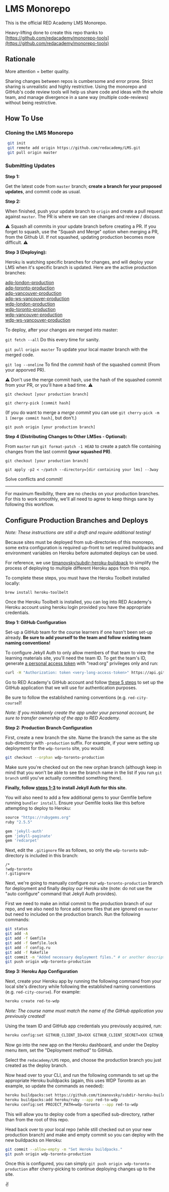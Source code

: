 # LMS Monorepo

This is the official RED Academy LMS Monorepo.

Heavy-lifting done to create this repo thanks to [https://github.com/redacademy/monorepo-tools](https://github.com/redacademy/monorepo-tools)

## Rationale

More attention = better quality.

Sharing changes between repos is cumbersome and error prone. Strict sharing is unrealistic and highly restrictive. Using the monorepo and GitHub's code review tools will help us share code and ideas with the whole team, and manage divergence in a sane way (multiple code-reviews) without being restrictive.

## How To Use

### Cloning the LMS Monorepo

```bash
 git init
 git remote add origin https://github.com/redacademy/LMS.git
 git pull origin master
```

### Submitting Updates

**Step 1:**

Get the latest code from `master` branch; **create a branch for your proposed updates**, and commit code as usual.

**Step 2:**

When finished, push your update branch to `origin` and create a pull request against `master`.
The PR is where we can see changes and review / discuss.

⚠️ Squash all commits in your update branch before creating a PR. If you forget to squash, use the "Squash and Merge" option when merging a PR, from the Github UI. If not squashed, updating production becomes more difficult. ⚠️

**Step 3 (Deploying):**

Heroku is watching specific branches for changes, and will deploy your LMS when it's specific branch is updated. Here are the active production branches:

[adp-london-production](https://github.com/redacademy/LMS/tree/adp-london-production)<br/>
[adp-toronto-production](https://github.com/redacademy/LMS/tree/adp-toronto-production)<br/>
[adp-vancouver-production](https://github.com/redacademy/LMS/tree/adp-vancouver-production)<br/>
[adp-ws-vancouver-production](https://github.com/redacademy/LMS/tree/adp-ws-vancouver-production)<br />
[wdp-london-production](https://github.com/redacademy/LMS/tree/wdp-london-production)<br/>
[wdp-toronto-production](https://github.com/redacademy/LMS/tree/wdp-toronto-production)<br/>
[wdp-vancouver-production](https://github.com/redacademy/LMS/tree/wdp-vancouver-production)<br/>
[wdp-ws-vancouver-production](https://github.com/redacademy/LMS/tree/wdp-ws-vancouver-production)<br />

To deploy, after your changes are merged into master:

`git fetch --all` Do this every time for sanity.

`git pull origin master` To update your local master branch with the merged code.

`git log --oneline` To find the _commit hash_ of the squashed commit (From your apporved PR).

⚠️ Don't use the merge commit hash, use the hash of the squashed commit from your PR, or you'll have a bad time. ⚠️

`git checkout [your production branch]`

`git cherry-pick [commit hash]`

(If you do want to merge a _merge commit_ you can use `git cherry-pick -m 1 [merge commit hash]`, but don't.)

`git push origin [your production branch]`

**Step 4 (Distributing Changes to Other LMSes - Optional):**

From `master` run `git format-patch -1 HEAD` to create a patch file containing changes from the last commit **(your squashed PR)**.

`git checkout [your production branch]`

`git apply -p2 < ~/patch --directory=[dir containing your lms] --3way`

Solve conflicts and commit!

---

For maximum flexibility, there are no checks on your production branches. For this to work smoothly, we'll all need to agree to keep things sane by following this workflow.

## Configure Production Branches and Deploys

_Note: These instructions are still a draft and require additional testing!_

Because sites must be deployed from sub-directories of this monorepo, some extra configuration is required up-front to set required buildpacks and environment variables on Heroku before automated deploys can be used.

For reference, we use [timanovsky/subdir-heroku-buildpack](https://github.com/timanovsky/subdir-heroku-buildpack) to simplify the process of deploying to multiple different Heroku apps from this repo.

To complete these steps, you must have the Heroku Toolbelt installed locally:

`brew install heroku-toolbelt`

Once the Heroku Toolbelt is installed, you can log into RED Academy's Heroku account using heroku login provided you have the appropriate credentials.

**Step 1: GitHub Configuration**

Set-up a GitHub team for the course learners if one hasn't been set-up already. **Be sure to add yourself to the team and follow existing team naming conventions!**

To configure Jekyll Auth to only allow members of that team to view the learning materials site, you'll need the team ID. To get the team's ID, generate [a personal access token](https://github.com/settings/tokens/new) with "read:org" privileges only and run:

```bash
curl -H "Authorization: token <very-long-access-token>" https://api.github.com/orgs/redacademy/teams
```

Go to RED Academy's GitHub account and follow [these 5 steps](https://github.com/benbalter/jekyll-auth/blob/master/docs/getting-started.md#create-a-github-application) to set up the GitHub application that we will use for authentication purposes.

Be sure to follow the established naming conventions (e.g. `red-city-course`)!

_Note: If you mistakenly create the app under your personal account, be sure to transfer ownership of the app to RED Academy._

**Step 2: Production Branch Configuration**

First, create a new branch the site. Name the branch the same as the site sub-directory with `-production` suffix. For example, if your were setting up deployment for the `wdp-toronto` site, you would:

```bash
git checkout --orphan wdp-toronto-production
```

Make sure you're checked out on the new orphan branch (although keep in mind that you won't be able to see the branch name in the list if you run `git branch` until you've actually committed something there).

**Finally, follow [steps 1-3](https://github.com/benbalter/jekyll-auth/blob/master/docs/getting-started.md#add-jekyll-auth-to-your-site) to install Jekyll Auth for this site.**

You will also need to add a few additional gems to your Gemfile before running `bundler install`. Ensure your Gemfile looks like this before attempting to deploy to Heroku:

```ruby
source "https://rubygems.org"
ruby "2.5.5"

gem 'jekyll-auth'
gem 'jekyll-paginate'
gem 'redcarpet'
```

Next, edit the `.gitignore` file as follows, so only the `wdp-toronto` sub-directory is included in this branch:

```
/*
!wdp-toronto
!.gitignore
```

Next, we're going to manually configure our `wdp-toronto-production` branch for deployment and finally deploy our Heroku site (note: do not use the "auto configure" command that Jekyll Auth provides).

First we need to make an initial commit to the production branch of our repo, and we also need to force add some files that are ignored on `master` but need to included on the production branch. Run the following commands:

```bash
git status
git add -A
git add -f Gemfile
git add -f Gemfile.lock
git add -f config.ru
git add -f Rakefile
git commit -m "Added necessary deployment files." # or another descriptive message
git push origin wdp-toronto-production
```

**Step 3: Heroku App Configuration**

Next, create your Heroku app by running the following command from your local site's directory while following the established naming conventions (e.g. `red-city-course`). For example:

```bash
heroku create red-to-wdp
```

_Note: The course name must match the name of the GitHub application you previously created!_

Using the team ID and GitHub app credentials you previously acquired, run:

```bash
heroku config:set GITHUB_CLIENT_ID=XXX GITHUB_CLIENT_SECRET=XXX GITHUB_TEAM_ID=XXX --app red-to-wpd
```

Now go into the new app on the Heroku dashboard, and under the Deploy menu item, set the "Deployment method" to GitHub.

Select the `redacademy/LMS` repo, and choose the production branch you just created as the deploy branch.

Now head over to your CLI, and run the following commands to set up the appropriate Heroku buildpacks (again, this uses WDP Toronto as an example, so update the commands as needed):

```bash
heroku buildpacks:set https://github.com/timanovsky/subdir-heroku-buildpack --app red-to-wdp
heroku buildpacks:add heroku/ruby --app red-to-wdp
heroku config:set PROJECT_PATH=wdp-toronto --app red-to-wdp
```

This will allow you to deploy code from a specified sub-directory, rather than from the root of this repo.

Head back over to your local repo (while still checked out on your new production branch) and make and empty commit so you can deploy with the new buildpacks on Heroku:

```bash
git commit --allow-empty -m "Set Heroku buildpacks."
git push origin wdp-toronto-production
```

Once this is configured, you can simply `git push origin wdp-toronto-production` after cherry-picking to continue deploying changes up to the site.

✌️
